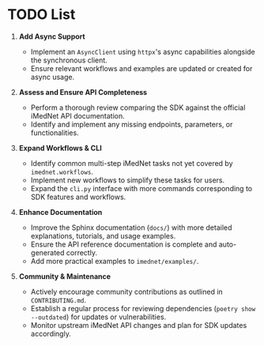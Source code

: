 # TODO List

1. **Add Async Support**
   * Implement an `AsyncClient` using `httpx`'s async capabilities alongside the synchronous client.
   * Ensure relevant workflows and examples are updated or created for async usage.

2. **Assess and Ensure API Completeness**
   * Perform a thorough review comparing the SDK against the official iMedNet API documentation.
   * Identify and implement any missing endpoints, parameters, or functionalities.

3. **Expand Workflows & CLI**
   * Identify common multi-step iMedNet tasks not yet covered by `imednet.workflows`.
   * Implement new workflows to simplify these tasks for users.
   * Expand the `cli.py` interface with more commands corresponding to SDK features and workflows.

4. **Enhance Documentation**
   * Improve the Sphinx documentation (`docs/`) with more detailed explanations, tutorials, and usage examples.
   * Ensure the API reference documentation is complete and auto-generated correctly.
   * Add more practical examples to `imednet/examples/`.

5. **Community & Maintenance**
   * Actively encourage community contributions as outlined in `CONTRIBUTING.md`.
   * Establish a regular process for reviewing dependencies (`poetry show --outdated`) for updates or vulnerabilities.
   * Monitor upstream iMedNet API changes and plan for SDK updates accordingly.
